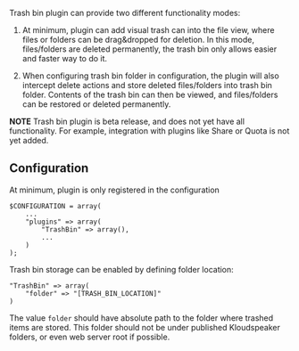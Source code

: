 Trash bin plugin can provide two different functionality modes:

1. At minimum, plugin can add visual trash can into the file view, where files or folders can be drag&dropped for deletion. In this mode, files/folders are deleted permanently, the trash bin only allows easier and faster way to do it.

2. When configuring trash bin folder in configuration, the plugin will also intercept delete actions and store deleted files/folders into trash bin folder. Contents of the trash bin can then be viewed, and files/folders can be restored or deleted permanently.

**NOTE** Trash bin plugin is beta release, and does not yet have all functionality. For example, integration with plugins like Share or Quota is not yet added.

## Configuration

At minimum, plugin is only registered in the configuration

    $CONFIGURATION = array(
        ...
        "plugins" => array(
            "TrashBin" => array(),
            ...
        )
    );

Trash bin storage can be enabled by defining folder location:

    "TrashBin" => array(
        "folder" => "[TRASH_BIN_LOCATION]"
    )

The value `folder` should have absolute path to the folder where trashed items are stored. This folder should not be under published Kloudspeaker folders, or even web server root if possible.